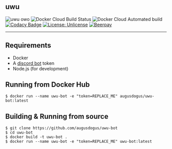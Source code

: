 ## uwu

![uwu owo](https://img.shields.io/badge/uwu-owo-success) ![Docker Cloud Build Status](https://img.shields.io/docker/cloud/build/augusdogus/uwu-bot) ![Docker Cloud Automated build](https://img.shields.io/docker/cloud/automated/augusdogus/uwu-bot) [![Codacy Badge](https://api.codacy.com/project/badge/Grade/2106fed6cd8d4634a9231972484cada3)](https://www.codacy.com/manual/AugusDogus/uwu-bot?utm_source=github.com&amp;utm_medium=referral&amp;utm_content=AugusDogus/uwu-bot&amp;utm_campaign=Badge_Grade) [![License: Unlicense](https://img.shields.io/badge/license-Unlicense-blue.svg)](http://unlicense.org/) [![Beerpay](https://img.shields.io/beerpay/AugusDogus/uwu-bot)](https://beerpay.io/AugusDogus/uwu-bot)

* * *

## Requirements

-   Docker
-   A [discord bot](https://discordapp.com/developers/applications/) token
-   Node.js (for development)

## Running from Docker Hub

    $ docker run --name uwu-bot -e "token=REPLACE_ME" augusdogus/uwu-bot:latest

## Building & Running from source

    $ git clone https://github.com/augusdogus/uwu-bot
    $ cd uwu-bot
    $ docker build -t uwu-bot .
    $ docker run --name uwu-bot -e "token=REPLACE_ME" uwu-bot:latest
